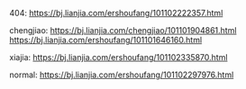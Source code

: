 




404:
    https://bj.lianjia.com/ershoufang/101102222357.html

chengjiao:
    https://bj.lianjia.com/chengjiao/101101904861.html
    https://bj.lianjia.com/ershoufang/101101646160.html

xiajia:
    https://bj.lianjia.com/ershoufang/101102335870.html

normal:
    https://bj.lianjia.com/ershoufang/101102297976.html
